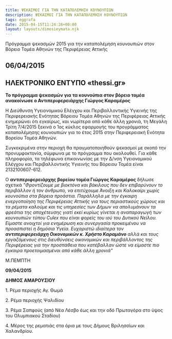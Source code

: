 ```yaml
---
title: ΨΕΚΑΣΜΟΙ ΓΙΑ ΤΗΝ ΚΑΤΑΠΟΛΕΜΗΣΗ ΚΟΥΝΟΥΠΙΩΝ
description: ΨΕΚΑΣΜΟΙ ΓΙΑ ΤΗΝ ΚΑΤΑΠΟΛΕΜΗΣΗ ΚΟΥΝΟΥΠΙΩΝ
tags: eggrafa
date: 2015-04-15T11:24:28+00:00
layout: layouts/dimosieymata.njk
---
```

Πρόγραμμα ψεκασμών 2015 για την καταπολέμηση κουνουπιών στον Βόρειο Τομέα Αθηνών της Περιφέρειας Αττικής
<!-- excerpt -->
## 06/04/2015

## ΗΛΕΚΤΡΟΝΙΚΟ ΕΝΤΥΠΟ «thessi.gr»

**Το πρόγραμμα ψεκασμών για τα κουνούπια στον βόρειο τομέα ανακοίνωσε ο Αντιπεριφερειάρχης Γιώργος Καραμέρος**

Η Διεύθυνση Υγειονομικού Ελέγχου και Περιβαλλοντικής Υγιεινής της Περιφερειακής Ενότητας Βόρειου Τομέα Αθηνών της Περιφέρειας Αττικής ενημερώνει ότι εγκαίρως, και νωρίτερα από κάθε άλλη χρονιά, τη Μεγάλη Τρίτη 7/4/2015 ξεκινά ο 1ος κύκλος εφαρμογής του προγράμματος καταπολέμησης κουνουπιών για το έτος 2015 στην Περιφερειακή Ενότητα Βορείου Τομέα Αθηνών.

Συγκεκριμένα στην περιοχή θα πραγματοποιηθούν ψεκασμοί με σκοπό την προνυμφοκτονία, σύμφωνα με το πρόγραμμα που ακολουθεί. Για κάθε πληροφορία, τα τηλέφωνα επικοινωνίας με την Δ/νση Υγειονομικού Ελέγχου και Περιβαλλοντικής Υγιεινής του Βόρειου Τομέα είναι 2132100607-612.

Ο **αντιπεριφερειάρχης βορείου τομέα Γιώργος Καραμέρος** δήλωσε σχετικά *"Φροντίζουμε με βιοκτόνα και βάκιλους που δεν επιβαρύνουν το περιβάλλον ή τον άνθρωπο, να επιτύχουμε Άνοιξη και Καλοκαίρι χωρίς κουνούπια στα βόρεια προάστια. Παράλληλα με την έγκαιρη ενεργοποίηση της Περιφέρειας Αττικής για τους περιαστικούς χώρους και τα ρέματα καλούμε και τις υπηρεσίες των Δήμων να απολυμάνουν τα φρεάτια της αποχέτευσης γιατί εκεί κυρίως γίνεται η αναπαραγωγή των κουνουπιών τύπου* *Culex* *που είναι φορείς του ιού του Δυτικού Νείλου. Είμαστε ανοιχτοί για ενημέρωση και συνεργασία προκειμένου να προασπιστεί η δημόσια Υγεία. Ευχαριστώ ιδιαίτερα τον **αντιπεριφερειάρχη Οικονομικών κ. Χρήστο Καραμάνο** αλλά και τους εργαζόμενους στις διευθύνσεις οικονομικών και περιβάλλοντος της Περιφέρειας για την προσπάθεια που κατέβαλλαν ώστε να είμαστε πιο έγκαιρα προετοιμασμένοι από κάθε άλλη χρονιά"*

 M.ΠΕΜΠΤΗ

**09/04/2015**

  **ΔΗΜΟΣ ΑΜΑΡΟΥΣΙΟΥ**

  1\. Ρέμα περιοχής Αγ. Θωμά

  2\. Ρέμα περιοχής Ψαλιδίου

  3\. Ρέμα Σαπφούς (από Νέα Λέσβο έως και την οδό Πρωταγόρα στο ύψος του Ολυμπιακού Σταδίου)

  4\. Μέρος της ρεματιάς στα όρια με τους Δήμους Βριλησσίων και Χαλανδρίου.

